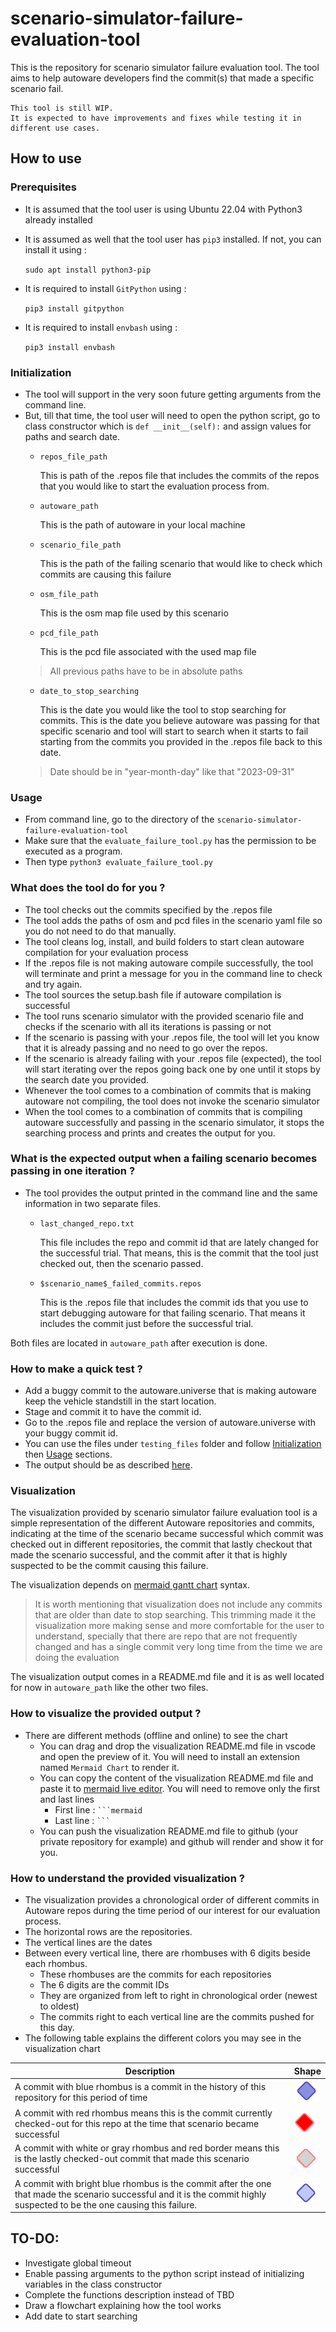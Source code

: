 # scenario-simulator-failure-evaluation-tool
This is the repository for scenario simulator failure evaluation tool. The tool aims to help autoware developers find the commit(s) that made a specific scenario fail.


~~~
This tool is still WIP.
It is expected to have improvements and fixes while testing it in different use cases.
~~~

## How to use
### Prerequisites
- It is assumed that the tool user is using Ubuntu 22.04 with Python3 already installed
- It is assumed as well that the tool user has `pip3` installed. If not, you can install it using :

	`sudo apt install python3-pip`
- It is required to install `GitPython` using :

	`pip3 install gitpython`
- It is required to install `envbash` using :

	`pip3 install envbash`

### Initialization
- The tool will support in the very soon future getting arguments from the command line.
- But, till that time, the tool user will need to open the python script, go to class constructor which is `def __init__(self):` and assign values for paths and search date.
	-  `repos_file_path`
    
    	This is path of the .repos file that includes the commits of the repos that you would like to start the evaluation process from.
	- `autoware_path`

    	This is the path of autoware in your local machine
	- `scenario_file_path`

    	This is the path of the failing scenario that would like to check which commits are causing this failure
	- `osm_file_path`

    	This is the osm map file used by this scenario
	- `pcd_file_path`

    	This is the pcd file associated with the used map file
	> All previous paths have to be in absolute paths
	- `date_to_stop_searching`

    	This is the date you would like the tool to stop searching for commits. This is the date you believe autoware was passing for that specific scenario and tool will start to search when it starts to fail starting from the commits you provided in the .repos file back to this date.
	> Date should be in "year-month-day" like that "2023-09-31"

### Usage
- From command line, go to the directory of the `scenario-simulator-failure-evaluation-tool`
- Make sure that the `evaluate_failure_tool.py` has the permission to be executed as a program.
- Then type `python3 evaluate_failure_tool.py`

### What does the tool do for you ?
- The tool checks out the commits specified by the .repos file
- The tool adds the paths of osm and pcd files in the scenario yaml file so you do not need to do that manually.
- The tool cleans log, install, and build folders to start clean autoware compilation for your evaluation process
- If the .repos file is not making autoware compile successfully, the tool will terminate and print a message for you in the command line to check and try again.
- The tool sources the setup.bash file if autoware compilation is successful
- The tool runs scenario simulator with the provided scenario file and checks if the scenario with all its iterations is passing or not
- If the scenario is passing with your .repos file, the tool will let you know that it is already passing and no need to go over the repos.
- If the scenario is already failing with your .repos file (expected), the tool will start iterating over the repos going back one by one until it stops by the search date you provided.
- Whenever the tool comes to a combination of commits that is making autoware not compiling, the tool does not invoke the scenario simulator
- When the tool comes to a combination of commits that is compiling autoware successfully and passing in the scenario simulator, it stops the searching process and prints and creates the output for you.

### What is the expected output when a failing scenario becomes passing in one iteration ?
- The tool provides the output printed in the command line and the same information in two separate files.
  - `last_changed_repo.txt`

	This file includes the repo and commit id that are lately changed for the successful trial. That means, this is the commit that the tool just checked out, then the scenario passed.
  - `$scenario_name$_failed_commits.repos`
 
	This is the .repos file that includes the commit ids that you use to start debugging autoware for that failing scenario. That means it includes the commit just before the successful trial.

Both files are located in `autoware_path` after execution is done.

### How to make a quick test ?
- Add a buggy commit to the autoware.universe that is making autoware keep the vehicle standstill in the start location.
- Stage and commit it to have the commit id.
- Go to the .repos file and replace the version of autoware.universe with your buggy commit id.
- You can use the files under `testing_files` folder and follow [Initialization](#initialization) then [Usage](#usage) sections.
- The output should be as described [here](#what-is-the-expected-output-when-a-failing-scenario-becomes-passing-in-one-iteration).

### Visualization
The visualization provided by scenario simulator failure evaluation tool is a simple representation of the different Autoware repositories and commits, indicating at the time of the scenario became successful which commit was checked out in different repositories, the commit that lastly checkout that made the scenario successful, and the commit after it that is highly suspected to be the commit causing this failure.

The visualization depends on [mermaid gantt chart](https://mermaid.js.org/syntax/gantt.html) syntax.

> It is worth mentioning that visualization does not include any commits that are older than date to stop searching. This trimming made it the visualization more making sense and more comfortable for the user to understand, specially that there are repo that are not frequently changed and has a single commit very long time from the time we are doing the evaluation

The visualization output comes in a README.md file and it is as well located for now in `autoware_path` like the other two files.

### How to visualize the provided output ?

- There are different methods (offline and online) to see the chart
  - You can drag and drop the visualization README.md file in vscode and open the preview of it. You will need to install an extension named `Mermaid Chart` to render it.
  - You can copy the content of the visualization README.md file and paste it to [mermaid live editor](https://mermaid.live/edit). You will need to remove only the first and last lines
	- First line : ` ```mermaid `
	- Last line : ` ``` `
  - You can push the visualization README.md file to github (your private repository for example) and github will render and show it for you.
### How to understand the provided visualization ?
- The visualization provides a chronological order of different commits in Autoware repos during the time period of our interest for our evaluation process.
- The horizontal rows are the repositories.
- The vertical lines are the dates
- Between every vertical line, there are rhombuses with 6 digits beside each rhombus.
  - These rhombuses are the commits for each repositories
  - The 6 digits are the commit IDs
  - They are organized from left to right in chronological order (newest to oldest)
  - The commits right to each vertical line are the commits pushed for this day.
- The following table explains the different colors you may see in the visualization chart

| Description      	| Shape   |
| ------------------   | ------ |
| A commit with blue rhombus is a commit in the history of this repository for this period of time 	| ![red_rhombus](./design/blue_rhombus.png) |
| A commit with red rhombus means this is the commit currently checked-out for this repo at the time that scenario became successful  	| ![red_rhombus](./design/red_rhombus.png) |
| A commit with white or gray rhombus and red border means this is the lastly checked-out commit that made this scenario successful  	| ![red_rhombus](./design/gray_rhombus.png) |
| A commit with bright blue rhombus is the commit after the one that made the scenario successful and it is the commit highly suspected to be the one causing this failure.  	| ![red_rhombus](./design/bright_blue_rhombus.png) |




## TO-DO:
- Investigate global timeout
- Enable passing arguments to the python script instead of initializing variables in the class constructor
- Complete the functions description instead of TBD
- Draw a flowchart explaining how the tool works
- Add date to start searching



